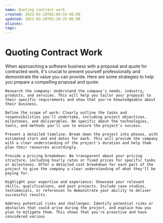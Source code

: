 ```yaml
---
name: Quoting contract work
created: 2023-03-28T02:09:55-05:00
updated: 2023-03-28T02:10:25-05:00
aliases: 
tags: 
---
```

# Quoting Contract Work

When approaching a software business with a proposal and quote for contracted work, it's crucial to present yourself professionally and demonstrate the value you can provide. Here are some strategies to help you prepare a compelling proposal and quote:

    Research the company: Understand the company's needs, industry, products, and services. This will help you tailor your proposal to their specific requirements and show that you're knowledgeable about their business.

    Define the scope of work: Clearly outline the tasks and responsibilities you'll undertake, including project objectives, milestones, and deliverables. Be specific about the technologies, tools, and methods you'll use to ensure the project's success.

    Present a detailed timeline: Break down the project into phases, with estimated start and end dates for each. This will provide the company with a clear understanding of the project's duration and help them plan their resources accordingly.

    Provide a pricing breakdown: Be transparent about your pricing structure, including hourly rates or fixed prices for specific tasks or milestones. Offer a detailed cost breakdown for each part of the project to give the company a clear understanding of what they'll be paying for.

    Highlight your expertise and experience: Showcase your relevant skills, qualifications, and past projects. Include case studies, testimonials, or references to demonstrate your ability to deliver successful results.

    Address potential risks and challenges: Identify potential risks or obstacles that could arise during the project, and explain how you plan to mitigate them. This shows that you're proactive and have considered various